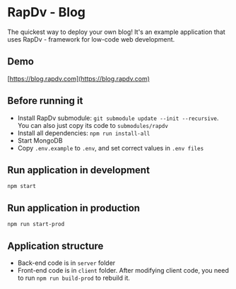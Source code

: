 # RapDv - Blog

The quickest way to deploy your own blog! It's an example application that uses RapDv - framework for low-code web development.

## Demo
[https://blog.rapdv.com](https://blog.rapdv.com)  
  
## Before running it
- Install RapDv submodule: `git submodule update --init --recursive`. You can also just copy its code to `submodules/rapdv`  
- Install all dependencies: `npm run install-all`  
- Start MongoDB
- Copy `.env.example` to `.env`, and set correct values in `.env files`

## Run application in development
`npm start`

## Run application in production
`npm run start-prod`

## Application structure
- Back-end code is in `server` folder
- Front-end code is in `client` folder. After modifying client code, you need to run `npm run build-prod` to rebuild it.